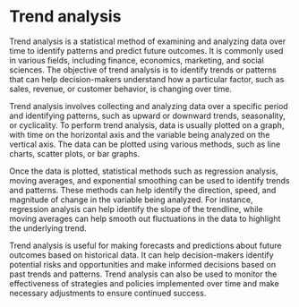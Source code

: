 # Trend analysis

Trend analysis is a statistical method of examining and analyzing data over time to identify patterns and predict future outcomes. It is commonly used in various fields, including finance, economics, marketing, and social sciences. The objective of trend analysis is to identify trends or patterns that can help decision-makers understand how a particular factor, such as sales, revenue, or customer behavior, is changing over time.

Trend analysis involves collecting and analyzing data over a specific period and identifying patterns, such as upward or downward trends, seasonality, or cyclicality. To perform trend analysis, data is usually plotted on a graph, with time on the horizontal axis and the variable being analyzed on the vertical axis. The data can be plotted using various methods, such as line charts, scatter plots, or bar graphs.

Once the data is plotted, statistical methods such as regression analysis, moving averages, and exponential smoothing can be used to identify trends and patterns. These methods can help identify the direction, speed, and magnitude of change in the variable being analyzed. For instance, regression analysis can help identify the slope of the trendline, while moving averages can help smooth out fluctuations in the data to highlight the underlying trend.

Trend analysis is useful for making forecasts and predictions about future outcomes based on historical data. It can help decision-makers identify potential risks and opportunities and make informed decisions based on past trends and patterns. Trend analysis can also be used to monitor the effectiveness of strategies and policies implemented over time and make necessary adjustments to ensure continued success.
